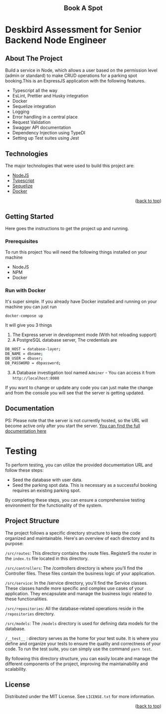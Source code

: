 <div align="center">
  <h2 align="center">Book A Spot</h2>
</div>

# Deskbird Assessment for Senior Backend Node Engineer 

## About The Project

Build a service in Node, which allows a user based on the permission level (admin or standard) to make CRUD operations for a parking spot booking.This is an ExpressJS application with the following features.

- Typescript all the way
- EsLint, Prettier and Husky integration
- Docker
- Sequelize integration
- Logging
- Error handling in a central place
- Request Validation
- Swagger API documentation
- Dependency Injection using TypeDI
- Setting up Test suites using Jest


## Technologies

The major technologies that were used to build this project are:

- [NodeJS](https://nodejs.org/en/)
- [Typescript](https://www.typescriptlang.org/)
- [Sequelize](https://sequelize.org/)
- [Docker](https://www.docker.com/)

<p align="right">(<a href="#top">back to top</a>)</p>

## Getting Started

Here goes the instructions to get the project up and running.

### Prerequisites

To run this project You will need the following things installed on your machine

- NodeJS
- NPM
- Docker 

### Run with Docker

It's super simple. If you already have Docker installed and running on your machine you can just run

```sh
docker-compose up
```

It will give you 3 things

1. The Express server in development mode (With hot reloading support)
2. A PostgreSQL database server, The credentials are

```sh
DB_HOST = database-layer;
DB_NAME = dbname;
DB_USER = dbuser;
DB_PASSWORD = dbpassword;
```

3. A Database investigation tool named `Adminer` - You can access it from `http://localhost:8080`

If you want to change or update any code you can just make the change and from the console you will see that the server is getting updated.

## Documentation
PS: Please note that the server is not currently hosted, so the URL will become active only after you start the server.
[You can find the full documentation here](http://localhost:4000/api-docs/)


# Testing

To perform testing, you can utilize the provided documentation URL and follow these steps:

- Seed the database with user data.
- Seed the parking spot data. This is necessary as a successful booking requires an existing parking spot.

By completing these steps, you can ensure a comprehensive testing environment for the functionality of the system.


## Project Structure

The project follows a specific directory structure to keep the code organized and maintainable. Here's an overview of each directory and its purpose:

`/src/routes`: This directory contains the route files. RegisterS the router in the `index.ts` file located in this directory.

`/src/controllers`: The /controllers directory is where you'll find the Controller files. These files contain the business logic of your application. 

`/src/service`: In the /service directory, you'll find the Service classes. These classes handle more specific and complex use cases of your application. They encapsulate and manage the business logic related to these functionalities.

`/src/repositories`: All the database-related operations reside in the `/repositories` directory.

`/src/models`: The `/models` directory is used for defining data models for the database.

`/__test__` : directory serves as the home for your test suite. It is where you define and organize your tests to ensure the quality and correctness of your code. To run the test suite, you can simply use the command `yarn test`. 

By following this directory structure, you can easily locate and manage the different components of the project, improving the maintainability and scalability.

## License

Distributed under the MIT License. See `LICENSE.txt` for more information.

<p align="right">(<a href="#top">back to top</a>)</p>